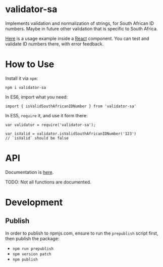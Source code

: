 # validator-sa

Implements validation and normalization of strings, for South African ID
numbers. Maybe in future other validation that is specific to South Africa.

[Here](https://codesandbox.io/s/react-codesandbox-w4o49) is a usage
example inside a [React](https://reactjs.org/) component. You can test
and validate ID numbers there, with error feedback.

# How to Use

Install it via `npm`:

```
npm i validator-sa
```

In ES6, import what you need:

```
import { isValidSouthAfricanIDNumber } from 'validator-sa'
```

In ES5, `require` it, and use it form there:

```
var validator = require('validator-sa');

var isValid = validator.isValidSouthAfricanIDNumber('123')
// `isValid` should be false
```

# API

Documentation is [here](./api.md).

TODO: Not all functions are documented.

# Development

## Publish

In order to publish to npmjs.com, ensure to run the `prepublish` script first,
then publish the package:

* `npm run prepublish`
* `npm version patch`
* `npm publish`

